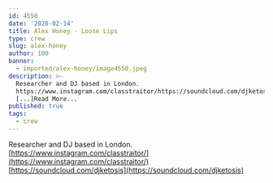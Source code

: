 ```yaml
---
id: 4550
date: '2020-02-14'
title: Alex Honey - Loose Lips
type: crew
slug: alex-honey
author: 100
banner:
  - imported/alex-honey/image4550.jpeg
description: >-
  Researcher and DJ based in London.
  https://www.instagram.com/classtraitor/https://soundcloud.com/djketosis
  [...]Read More...
published: true
tags:
  - crew
---
```

Researcher and DJ based in London.[https://www.instagram.com/classtraitor/](https://www.instagram.com/classtraitor/)  
[https://soundcloud.com/djketosis](https://soundcloud.com/djketosis)